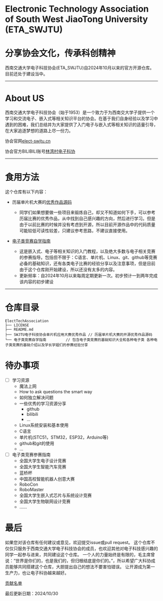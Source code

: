 # Electronic Technology Association of South West JiaoTong University (ETA_SWJTU)

# 分享协会文化，传承科创精神
西南交通大学电子科技协会(ETA_SWJTU)自2024年10月以来的官方开源仓库。目前还处于建设当中。

---
# About US
西南交通大学电子科技协会（始于1953）是一个致力于为西南交大学子提供一个学习和交流电子、嵌入式等相关知识平台的协会。在基于我们自身经验以及学习中遇到的困难，我们总结并为大家提供了入门电子与嵌入式等相关知识的适量引导，在大家追逐梦想的道路上尽一份力。

协会官网[elect-swjtu.cn](https://elect-swjtu.cn/)

协会官方BILIBILI账号[林湾村电子科协](https://space.bilibili.com/3493078602090595?spm_id_from=333.337.search-card.all.click)

---
# 食用方法
这个仓库有以下内容：
- 历届单片机大赛的[优秀作品源码](SWJTU电子科技协会单片机应用大赛优秀作品/README.md)

    - 同学们如果想要做一些项目来锻炼自己，却又不知道如何下手，可以参考历届比赛的优秀作品，从中找到自己感兴趣的方向，然后进行学习。但是由于以前比赛的时候并没有考虑到开源，所以目前开源作品中的代码质量可能较低可读性较差，只建议参考思路，不建议直接使用。

- [电子类竞赛自学指南](电子类竞赛自学指南/README.md)
    - 这是嵌入式、电子等相关知识的入门教程，以及绝大多数与电子相关竞赛的参赛指导。包括但不限于：C语言、单片机、Linux、git、github等竞赛必备的基础知识，还有各类电子比赛的经验分享以及注意事项，但是目前由于这个仓库刚开始建设，所以还没有太多的内容。
    - 更新频率：自2024年10月以来每周定期更新一次。初步预计一到两年完成该内容的初步建设

---
# 仓库目录
~~~
ElectTechAssociation
├── LICENSE
├── README.md
├── SWJTU电子科技协会单片机应用大赛优秀作品 // 历届单片机大赛的开源优秀作品源码
└── 电子类竞赛自学指南         // 包含电子类竞赛的基础知识大全和各种电子类 各种电子类竞赛的基础介绍以及学长学姐们的参赛经验分享
~~~

# 待办事项
- [ ] 学习资源
    - 魔法上网
    - How to ask questions the smart way
    - 如何独立解决问题
    - 一些优秀的学习资源分享
        - github
        - bilibili
        - ...
    - Linux系统安装和基本使用
    - C语言
    - 单片机(STC51，STM32，ESP32，Arduino等)
    - github和git的使用
    - ...
- [ ] 电子类竞赛参赛指南
    - 全国大学生电子设计竞赛
    - 全国大学生智能汽车竞赛
    - 蓝桥杯
    - 中国高校智能机器人创意大赛
    - RoboCon
    - RoboMaster
    - 全国大学生嵌入式芯片与系统设计竞赛
    - 全国大学生物联网设计竞赛
    - ......

# 最后
如果您对该仓库有任何建议或意见，欢迎提交issue或pull request。
这个仓库不仅仅只服务于西南交通大学电子科技协会的成员，也欢迎其他对电子科技感兴趣的同学一起参与进来，共同建设这个仓库。
一个人的力量始终是有限的，毛主席曾说：“世界是你们的，也是我们的，但归根结底是你们的。”，所以希望广大科协成员能够共同搭建这个仓库，大胆提出自己的想法不要害怕错误。
让开源成为第一生产力，也让电子科协越来越好。

[贡献名单](https://elect-swjtu.cn/index.php/%e8%b4%a1%e7%8c%ae%e5%90%8d%e5%8d%95/)

最后更新日期：2024/10/30